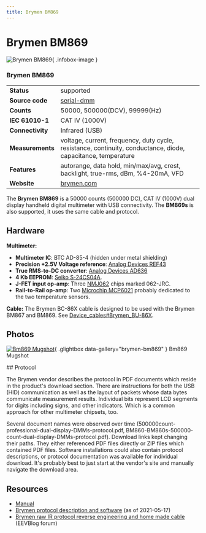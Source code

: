 ```yaml
---
title: Brymen BM869
---
```


# Brymen BM869

<div class="infobox" markdown>

![Brymen BM869](./img/Bm869_mugshot.png){ .infobox-image }

### Brymen BM869

| | |
|---|---|
| **Status** | supported |
| **Source code** | [serial-dmm](https://github.com/OpenTraceLab/OpenTraceCapture/tree/main/src/hardware/serial-dmm) |
| **Counts** | 50000, 500000(DCV), 99999(Hz) |
| **IEC 61010-1** | CAT IV (1000V) |
| **Connectivity** | Infrared (USB) |
| **Measurements** | voltage, current, frequency, duty cycle, resistance, continuity, conductance, diode, capacitance, temperature |
| **Features** | autorange, data hold, min/max/avg, crest, backlight, true-rms, dBm, %4-20mA, VFD |
| **Website** | [brymen.com](http://brymen.com/product-html/cata860/Bm860s.htm) |

</div>

The **Brymen BM869** is a 50000 counts (500000 DC), CAT IV (1000V) dual display handheld digital multimeter with USB connectivity.
The **BM869s** is also supported, it uses the same cable and protocol.

## Hardware

**Multimeter:**

- **Multimeter IC**: BTC AD-85-4 (hidden under metal shielding)
- **Precision +2.5V Voltage reference**: [Analog Devices REF43](http://www.analog.com/en/special-linear-functions/voltage-references/ref43/products/product.html)
- **True RMS-to-DC converter**: [Analog Devices AD636](http://www.analog.com/en/special-linear-functions/rms-to-dc-converters/ad636/products/product.html)
- **4 Kb EEPROM**: [Seiko S-24CS04A](http://datasheet.octopart.com/S-24CS04AFJ-TB-G-Seiko-datasheet-13119882.pdf).
- **J-FET input op-amp**: Three [NMJ062](http://semicon.njr.co.jp/eng/product/opamp/NJM062.html) chips marked 062-JRC.
- **Rail-to-Rail op-amp**: Two [Microchip MCP6021](http://www.microchip.com/wwwproducts/Devices.aspx?product=MCP6021) probably dedicated to the two temperature sensors.

**Cable:**
The Brymen BC-86X cable is designed to be used with the Brymen BM867 and BM869. See [Device_cables#Brymen_BU-86X](https://sigrok.org/wiki/Device_cables#Brymen_BU-86X).

## Photos

<div class="photo-grid" markdown>

[![Bm869 Mugshot](./img/Bm869_mugshot.png)](./img/Bm869_mugshot.png "Bm869 Mugshot"){ .glightbox data-gallery="brymen-bm869" }
<span class="caption">Bm869 Mugshot</span>

</div>
## Protocol

The Brymen vendor describes the protocol in PDF documents which reside in the product's download section. There are instructions for both the USB (HID) communication as well as the layout of packets whose data bytes communicate measurement results. Individual bits represent LCD segments for digits including signs, and other indicators. Which is a common approach for other multimeter chipsets, too.

Several document names were observed over time (500000count-professional-dual-display-DMMs-protocol.pdf, BM860-BM860s-500000-count-dual-display-DMMs-protocol.pdf). Download links kept changing their paths. They either referenced PDF files directly or ZIP files which contained PDF files. Software installations could also contain protocol descriptions, or protocol documentation was available for individual download. It's probably best to just start at the vendor's site and manually navigate the download area.

## Resources
- [Manual](http://www.brymen.com/PD02BM860s_usersmanualDL.html)
- [Brymen protocol description and software](http://www.brymen.com/PD02BM860s_softwareDL.html) (as of 2021-05-17)
- [Brymen raw IR protocol reverse engineering and home made cable](http://www.eevblog.com/forum/testgear/brymen-ir-connection-protocol-anyone-sniffed-it-yet/) (EEVBlog forum)

